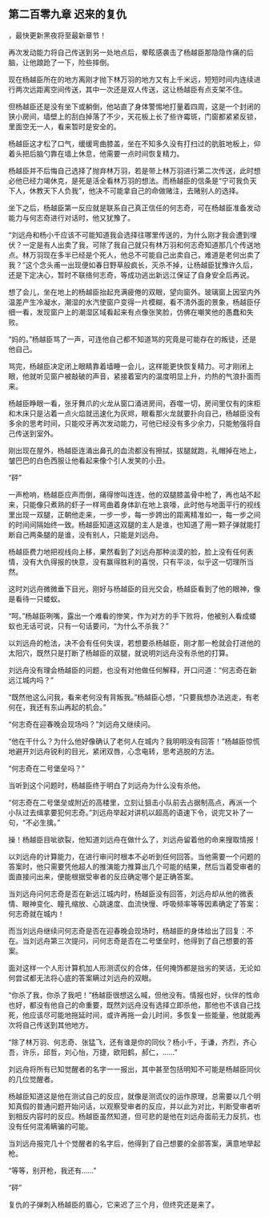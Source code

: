 ## 第二百零九章 迟来的复仇
，最快更新黑夜将至最新章节！

再次发动能力将自己传送到另一处地点后，晕眩感袭击了杨越臣那隐隐作痛的后脑，让他踉跄了一下，险些摔倒。

现在杨越臣所在的地方离刚才抛下林万羽的地方又有上千米远，短短时间内连续进行两次远距离空间传送，其中一次还是双人传送，这让杨越臣有点支架不住。

但杨越臣还是没有坐下或躺倒，他站直了身体警惕地打量着四周，这是一个封闭的狭小房间，墙壁上的刮白掉落了不少，天花板上长了些许霉斑，门窗都紧紧反锁，里面空无一人，看来暂时是安全的。

杨越臣这才松了口气，缓缓弯曲膝盖，坐在不知多久没有打扫过的肮脏地板上，仰着头把后脑勺靠在墙上休息，他需要一点时间恢复精力。

杨越臣并不后悔自己选择了抛弃林万羽，若是带上林万羽进行第二次传送，此时想必他已经力竭休克，是死是活全看林万羽的想法。而杨越臣的信条是“宁可我负天下人，休教天下人负我”，他决不可能拿自己的命做赌注，去赌别人的选择。

坐下之后，杨越臣第一反应就是联系自己真正信任的何志奇，可在杨越臣准备发动能力与何志奇进行对话时，他又犹豫了。

“刘远舟和杨小千应该不可能知道我会选择往哪里传送的，为什么刚才我会遭到埋伏？一定是有人出卖了我，可除了我自己就只有林万羽和何志奇知道那几个传送地点。林万羽现在多半已经是个死人，他总不可能自己出卖自己，难道是老何出卖了我？”这个念头甫一出现便如春日野草般疯长，灭杀不掉，让杨越臣犹豫许久后，还是下定决心，暂时不联络何志奇，等成功逃出新远江保证了自身安全后再说。

想了会儿，坐在地上的杨越臣抬起充满疲倦的双眼，望向窗外。玻璃窗上因室内外温差产生冷凝水，潮湿的水汽使窗户变得一片模糊，看不清外面的景象，杨越臣仔细一看，发现窗户上的潮湿区域看起来有点像张笑脸，仿佛在嘲笑他的愚蠢和失败。

“妈的。”杨越臣骂了一声，可连他自己都不知道骂的究竟是可能存在的叛徒，还是他自己。

骂完，杨越臣决定闭上眼睛靠着墙睡一会儿，这样能更快恢复精力。可才刚闭上眼，他就听见窗户被敲破的声音，紧接着室内的温度明显上升，灼热的气浪扑面而来。

杨越臣睁眼一看，张牙舞爪的火龙从窗口涌进房间，吞噬一切，房间里仅有的床柜和木床只是沾着一点火焰就迅速化为灰烬，眼看那火龙就要扑向自己，杨越臣没有多余的思考时间，只能咬牙再次发动能力，可他已经没有多少余力，只能勉强将自己传送到室外。

刚出现在屋外，杨越臣连涌出鼻孔的血流都没有擦拭，拔腿就跑，礼帽掉在地上，皱巴巴的白色西服让他看起来像个引人发笑的小丑。

“砰”

一声枪响，杨越臣应声而倒，痛得惨叫连连，他的双腿膝盖骨中枪了，再也站不起来，只能像只煮熟的虾子一样弯曲着身体趴在地上哀嚎，此时他与地面平行的视线里出现一双腿，正朝他走来，一步一步，每一步跨出的距离精准如一，每一步之间的时间间隔始终一致。杨越臣知道这双腿的主人是谁，也知道了用一颗子弹就能打断自己两条腿的是谁，没有别人，只能是刘远舟。

杨越臣费力地把视线向上移，果然看到了刘远舟那种淡漠的脸，脸上没有任何表情，没有大仇得报的快意，没有赢得胜利的喜悦，只有平淡，似乎这一切理所当然。

这时刘远舟微微垂下目光，刚好与杨越臣的目光交会，杨越臣看到了他的眼神，像是看待一只蝼蚁。

“呵。”杨越臣咧嘴，露出一个难看的惨笑，作为对方的手下败将，他被别人看成蝼蚁也无话可说，只有一句话要问，“为什么不杀我？”

以刘远舟的枪法，决不会有任何失误，若想要杀杨越臣，刚才那一枪就会打进他的太阳穴，既然只是打断了杨越臣的双腿，就说明刘远舟没有杀他的打算。

刘远舟没有理会杨越臣的问题，也没有对他做任何解释，开口问道：“何志奇在新远江城内吗？”

“既然他这么问我，看来老何没有背叛我。”杨越臣心想，“只要我想办法逃走，有老何在，我还有东山再起的机会。”

“何志奇在迎春晚会现场吗？”刘远舟又继续问。

“他在干什么？为什么他好像确认了老何人在城内？我明明没有回答！”杨越臣惊慌地避开刘远舟锐利的目光，紧闭双唇，心念电转，思考逃脱的方法。

“何志奇在二号堡垒吗？”

当听到这个问题时，杨越臣终于明白了刘远舟为什么没有杀他。

“何志奇在二号堡垒或附近的高楼里，立刻让狙击小队前去占据制高点，再派一个小队过去缉拿要犯何志奇。”刘远舟举起对讲机以超高的语速下令，说完又补了一句，“不必生擒。”

操！杨越臣目呲欲裂，他知道刘远舟在做什么了，刘远舟留着他的命来搜取情报！

以刘远舟的计算能力，在进行审问时根本不必听到任何回答。当他需要一个问题的答案时，他只需要凭他超人的推演能力推算出几个可能的结果，然后当着受审者的面直接问出来，便能根据受审者的反应确定哪个是正确答案。

当刘远舟问何志奇是否在新远江城内时，杨越臣没有回答，刘远舟却从他的微表情、眼神变化、瞳孔缩放、心跳速度、血流快慢、呼吸频率等等因素确定了答案：何志奇就在城内！

而当刘远舟继续问何志奇是否在迎春晚会现场时，杨越臣的身体给出了回复：不在。当刘远舟第三次提问，问何志奇是否在二号堡垒时，他得到了自己想要的答案。

面对这样一个人形计算机加人形测谎仪的合体，任何掩饰都是拙劣的笑话，无论如何尝试都无法将心底的答案瞒过刘远舟的双眼。

“你杀了我，你杀了我吧！”杨越臣很想这么喊，但他没有。情报也好，伙伴的性命也好，都没有他自己的命重要，既然刘远舟没有选择立即杀他，那他也不该自己找死，他应该尽可能地拖延时间，或许再拖一会儿时间，多恢复一些能量，他就能再次将自己传送到其他地方。

“除了林万羽、何志奇、张猛飞，还有谁是你的同伙？杨小千，于谦，齐烈，齐心吾，许乐，邱哲，刘心怡，万捷，欧阳鹤，郝仁，……”

刘远舟将所有已知觉醒者的名字一一报出，其中甚至包括明知不可能是杨越臣同伙的几位觉醒者。

杨越臣知道这是他在测试自己的反应，就像是测谎仪的运作原理，总需要以几个明知真假的普通问题开始问话，以观察受审者的反应，并以此为对比，判断受审者听到相反内容时的反应。杨越臣虽然知道，但可悲的是他在刘远舟面前无力反抗，也没有任何混淆瞒骗的可能。

当刘远舟报完几十个觉醒者的名字后，他得到了自己想要的全部答案，满意地举起枪。

“等等，别开枪，我还有……”

“砰”

复仇的子弹刺入杨越臣的眉心，它来迟了三个月，但终究还是来了。

